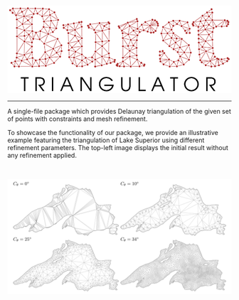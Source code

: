 
<p align="center"><img src="../images/burst-triangulator-logo-light-mode.svg"/></p>

---

A single-file package which provides Delaunay triangulation of the given set of points with constraints and mesh refinement.

To showcase the functionality of our package, we provide an illustrative example featuring the triangulation of Lake Superior using different refinement parameters. The top-left image displays the initial result without any refinement applied.

<br>

![lake-preview-light](../images/lake-preview-light.png)

